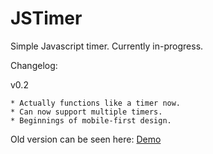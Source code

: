 # JSTimer
Simple Javascript timer. Currently in-progress.

Changelog:

v0.2

	* Actually functions like a timer now.
	* Can now support multiple timers.
	* Beginnings of mobile-first design.

Old version can be seen here:
[Demo](http://fanbata.github.io/timer/timer.html)
